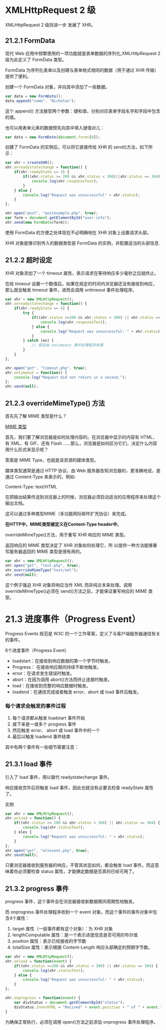 # XMLHttpRequest 2 级

XMLHttpRequest 2 级则进一步 发展了 XHR。

## **21.2.1 FormData**

现代 Web 应用中频繁使用的一项功能就是表单数据的序列化,XMLHttpRequest 2 级为此定义了 FormData 类型。

FormData 为序列化表单以及创建与表单格式相同的数据（用于通过 XHR 传输）提供了便利。

创建一个 FormData 对象，并向其中添加了一些数据。

```js
var data = new FormDate();
data.append("name", "Nicholas");
```

这个 append() 方法接受两个参数：键和值，分别对应表单字段名字和字段中包含的值。

也可以用表单元素的数据预先向其中填入键值对儿：
```js
var data = new FormDate(document.forms[0]);
```

创建了 FormData 的实例后，可以将它直接传给 XHR 的 send()方法，如下所示：

```js
var xhr = createXHR();
xhr.onreadystatechange = function() {
    if(xhr.readyState == 4) {
        if((xhr.status >= 200 && xhr.status < 300)||xhr.status == 304) {
            console.log(xhr.responseText);
        }
    } else {
        console.log("Request was unsuccessful" + xhr.status);
    }
};

xhr.open("post", "postexample.php", true);
var form = document.getElementById("user-info");
xhr.send(new FormData(form));
```

使用 FormData 的方便之处体现在不必明确地在 XHR 对象上设置请求头部。

XHR 对象能够识别传入的数据类型是 FormData 的实例，并配置适当的头部信息.

## **21.2.2 超时设定**

XHR 对象添加了一个 timeout 属性，表示请求在等待响应多少毫秒之后就终止。

在给 timeout 设置一个数值后，如果在规定的时间内浏览器还没有接收到响应，那么就会触发 timeout 事件，进而会调用 ontimeout 事件处理程序。
```js
var xhr = new XMLHttpRequest();
xhr.onreadystatechange = function() {
    if(xhr.readyState == 4) {
        try {
            if((xhr.status >=200 && xhr.status < 300) || xhr.status == 304) {
                console.log(xhr.responseText);
            } else {
                console.log("Request was unsuccessful: " + xhr.status);
            }
        } catch (ex) {
            // 假设由 ontimeout 事件处理程序处理
        }
    }
};

xhr.open("get", "timeout.php", true);
xhr.ontimeout = function() {
    console.log("Request did not return in a second.");
};
xhr.send(null);
```

## **21.2.3 overrideMimeType() 方法**

首先先了解 MIME 类型是什么？

[MIME 类型](http://www.cnblogs.com/jsean/articles/1610265.html)

首先，我们要了解浏览器是如何处理内容的。在浏览器中显示的内容有 HTML、有 XML、有 GIF、还有 Flash ……那么，浏览器是如何区分它们，决定什么内容用什么形式来显示呢？

答案是 MIME Type，也就是该资源的媒体类型。

媒体类型通常是通过 HTTP 协议，由 Web 服务器告知浏览器的，更准确地说，是通过 Content-Type 来表示的，例如:

Content-Type: text/HTML

在把输出结果传送到浏览器上的时候，浏览器必须启动适当的应用程序来处理这个输出文档。

这可以通过多种类型MIME（多功能网际邮件扩充协议）来完成。

**在HTTP中，MIME类型被定义在Content-Type header中**。

overrideMimeType()方法，用于重写 XHR 响应的 MIME 类型。

返回响应的 MIME 类型决定了 XHR 对象如何处理它，所 以提供一种方法能够重写服务器返回的 MIME 类型是很有用的。

```js
var xhr = new XMLHttpRequest();
xhr.open("get", "text.php", true);
xhr.overrideMimeType("text/xml");
xhr.send(null);
```
这个例子强迫 XHR 对象将响应当作 XML 而非纯文本来处理。调用 overrideMimeType()必须在 send()方法之前，才能保证重写响应的 MIME 类型。


# 21.3 进度事件（Progress Event）

Progress Events 规范是 W3C 的一个工作草案，定义了与客户端服务器通信有关的事件。

6个进度事件（Progress Event）
- loadstart：在接收到响应数据的第一个字节时触发。
- Progress： 在接收响应期间持续不断地触发。
- error：在请求发生错误时触发。
- abort：在因为调用 abort()方法而终止连接时触发。
- load：在接收到完整的响应数据时触发。
- loadend：在通信完成或者触发 error、abort 或 load 事件后触发。

### 每个请求会触发的事件过程
1. 每个请求都从触发 loadstart 事件开始
2. 接下来是一或多个 progress 事件
3. 然后触发 error、 abort 或 load 事件中的一个
4. 最后以触发 loadend 事件结束

其中有两个事件有一些细节需要注意：

## **21.3.1 load 事件**

引入了 load 事件，用以替代 readystatechange 事件。

响应接收完毕后将触发 load 事件，因此也就没有必要去检查 readyState 属性了。

实例
```js
var xhr = new XMLHttpRequest();
xhr.onload = function() {
    if((xhr.status >= 200 && xhr.status < 300) || xhr.status == 304) {
        console.log(xhr.statusText);
    } eles {
        console.log("Request was unsuccessful: " + xhr.status);
    }
};
xhr.open("get", "altevent.php", true);
xhr.send(null);
```

只要浏览器接收到服务器的响应，不管其状态如何，都会触发 load 事件。而这意味着你必须要检查 status 属性，才能确定数据是否真的已经可用了。

## **21.3.2 progress 事件**

progress 事件，这个事件会在浏览器接收新数据期间周期性地触发。

而 onprogress 事件处理程序收到一个 event 对象。而这个事件的事件对象中包含4个属性：
1. target 属性（一般事件都有这个对象）：为 XHR 对象
2. lengthComputable 属性：是一个表示进度信息是否可用的布尔值
3. position 属性：表示已经接收的字节数
4. totalSize 属性：表示根据 Content-Length 响应头部确定的预期字节数。


```js
var xhr = new XMLHttpRequest();
xhr.onload = function(event) {
    if((xhr.status >=200 && xhr.status < 300) || xhr.status == 304) {
        console.log(xhr.statusText);
    } else {
        console.log("Request was unsuccessful: " + xhr.status);
    }
};

xhr.onprogress = function(event) {
    var divStatus = document.getElementById("status");
    divStatus.innerHTML = "Recived" + event.position + " of " + event.totalSize + "bytes";
}
```

为确保正常执行，必须在调用 open()方法之前添加 onprogress 事件处理程序。





